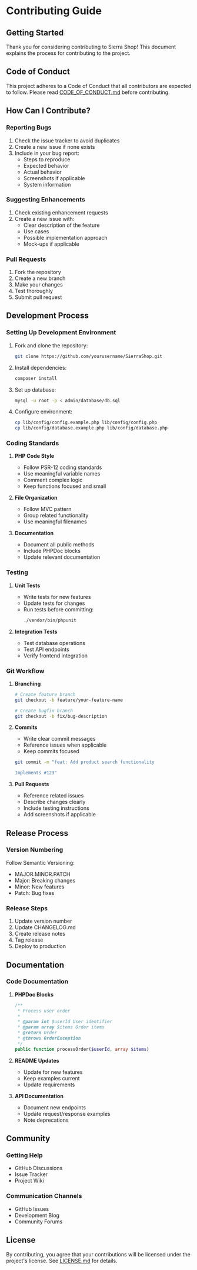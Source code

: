 # Contributing Guide

## Getting Started

Thank you for considering contributing to Sierra Shop! This document explains the process for contributing to the project.

## Code of Conduct

This project adheres to a Code of Conduct that all contributors are expected to follow. Please read [CODE_OF_CONDUCT.md](CODE_OF_CONDUCT.md) before contributing.

## How Can I Contribute?

### Reporting Bugs

1. Check the issue tracker to avoid duplicates
2. Create a new issue if none exists
3. Include in your bug report:
   - Steps to reproduce
   - Expected behavior
   - Actual behavior
   - Screenshots if applicable
   - System information

### Suggesting Enhancements

1. Check existing enhancement requests
2. Create a new issue with:
   - Clear description of the feature
   - Use cases
   - Possible implementation approach
   - Mock-ups if applicable

### Pull Requests

1. Fork the repository
2. Create a new branch
3. Make your changes
4. Test thoroughly
5. Submit pull request

## Development Process

### Setting Up Development Environment

1. Fork and clone the repository:
   ```bash
   git clone https://github.com/yourusername/SierraShop.git
   ```

2. Install dependencies:
   ```bash
   composer install
   ```

3. Set up database:
   ```bash
   mysql -u root -p < admin/database/db.sql
   ```

4. Configure environment:
   ```bash
   cp lib/config/config.example.php lib/config/config.php
   cp lib/config/database.example.php lib/config/database.php
   ```

### Coding Standards

1. **PHP Code Style**
   - Follow PSR-12 coding standards
   - Use meaningful variable names
   - Comment complex logic
   - Keep functions focused and small

2. **File Organization**
   - Follow MVC pattern
   - Group related functionality
   - Use meaningful filenames

3. **Documentation**
   - Document all public methods
   - Include PHPDoc blocks
   - Update relevant documentation

### Testing

1. **Unit Tests**
   - Write tests for new features
   - Update tests for changes
   - Run tests before committing:
     ```bash
     ./vendor/bin/phpunit
     ```

2. **Integration Tests**
   - Test database operations
   - Test API endpoints
   - Verify frontend integration

### Git Workflow

1. **Branching**
   ```bash
   # Create feature branch
   git checkout -b feature/your-feature-name
   
   # Create bugfix branch
   git checkout -b fix/bug-description
   ```

2. **Commits**
   - Write clear commit messages
   - Reference issues when applicable
   - Keep commits focused
   ```bash
   git commit -m "feat: Add product search functionality
   
   Implements #123"
   ```

3. **Pull Requests**
   - Reference related issues
   - Describe changes clearly
   - Include testing instructions
   - Add screenshots if applicable

## Release Process

### Version Numbering

Follow Semantic Versioning:
- MAJOR.MINOR.PATCH
- Major: Breaking changes
- Minor: New features
- Patch: Bug fixes

### Release Steps

1. Update version number
2. Update CHANGELOG.md
3. Create release notes
4. Tag release
5. Deploy to production

## Documentation

### Code Documentation

1. **PHPDoc Blocks**
   ```php
   /**
    * Process user order
    *
    * @param int $userId User identifier
    * @param array $items Order items
    * @return Order
    * @throws OrderException
    */
   public function processOrder($userId, array $items)
   ```

2. **README Updates**
   - Update for new features
   - Keep examples current
   - Update requirements

3. **API Documentation**
   - Document new endpoints
   - Update request/response examples
   - Note deprecations

## Community

### Getting Help

- GitHub Discussions
- Issue Tracker
- Project Wiki

### Communication Channels

- GitHub Issues
- Development Blog
- Community Forums

## License

By contributing, you agree that your contributions will be licensed under the project's license. See [LICENSE.md](LICENSE.md) for details.

